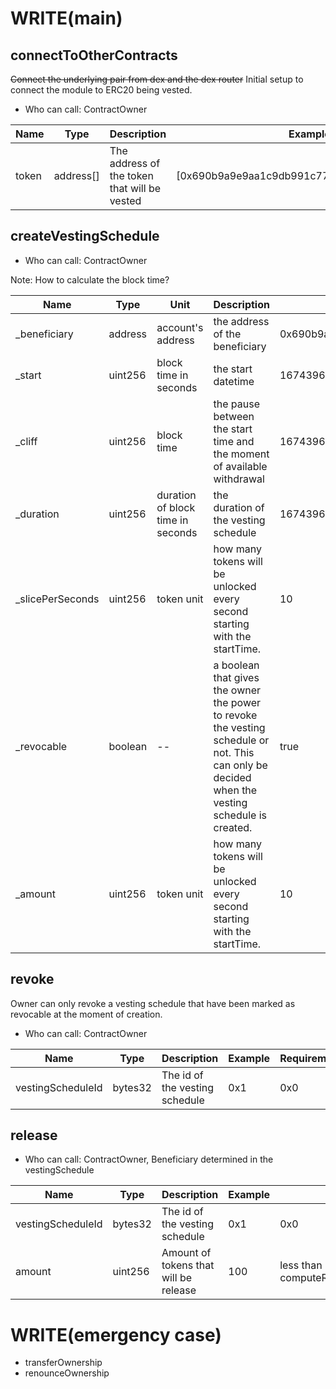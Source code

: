 # WRITE(main)

## connectToOtherContracts
~~Connect the underlying pair from dex and the dex router~~
Initial setup to connect the module to ERC20 being vested.

- Who can call: ContractOwner

|Name|Type|Description|Example|Default|
|--- |---|---|---|---|
|token|address[]|The address of the token that will be vested|[0x690b9a9e9aa1c9db991c7721a92d351db4fac990]|N/A|

## createVestingSchedule

- Who can call: ContractOwner

Note: How to calculate the block time?

|Name|Type|Unit|Description|Example|Requirement|
|---|---|---|---|---|---|
|_beneficiary|address|account's address|the address of the beneficiary|0x690b9a9e9aa1c9db991c7721a92d351db4fac990|N/A|
|_start|uint256|block time in seconds|the start datetime|1674396730(January 22, 2023 2:12:10 PM)|N/A|
|_cliff|uint256|block time|the pause between the start time and the moment of available withdrawal|1674396730|N/A|
|_duration|uint256|duration of block time in seconds|the duration of the vesting schedule|1674396730|> 0|
|_slicePerSeconds|uint256|token unit|how many tokens will be unlocked every second starting with the startTime.|10|>= 1|
|_revocable|boolean|--|a boolean that gives the owner the power to revoke the vesting schedule or not. This can only be decided when the vesting schedule is created.|true|false|
|_amount|uint256|token unit|how many tokens will be unlocked every second starting with the startTime.|10|less than getWithdrawableAmount() AND > 0|

## revoke

Owner can only revoke a vesting schedule that have been marked as revocable at the moment of creation.

- Who can call: ContractOwner

|Name|Type|Description|Example|Requirement|
|---|---|---|---|---|
|vestingScheduleId|bytes32|The id of the vesting schedule|0x1|0x0|

## release

- Who can call: ContractOwner, Beneficiary determined in the vestingSchedule

|Name|Type|Description|Example|Default|
|---|---|---|---|---|
|vestingScheduleId|bytes32|The id of the vesting schedule|0x1|0x0|
|amount|uint256|Amount of tokens that will be release|100|less than computeReleasableAmount()|

# WRITE(emergency case)
- transferOwnership
- renounceOwnership
